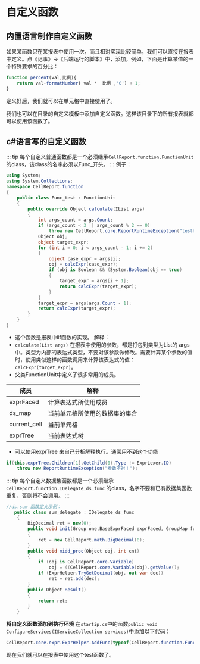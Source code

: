 # 自定义函数 
## 内置语言制作自定义函数
如果某函数只在某报表中使用一次，而且相对实现比较简单，我们可以直接在报表中定义。点《记事》->《后端运行的脚本》中，添加，例如，下面是计算某值的一个特殊要求的百分比：
```js
function percent(val,比例){
    return val-formatNumber( val *  比例 ,'0') + 1;  
}

```
定义好后，我们就可以在单元格中直接使用了。

我们也可以在目录的自定义模板中添加自定义函数。这样该目录下的所有报表就都可以使用该函数了。

## c#语言写的自定义函数
::: tip
每个自定义普通函数都是一个必须继承`CellReport.function.FunctionUnit` 的class，该class的名字必须以Func_开头。
:::
例子：
```csharp
using System;
using System.Collections;
namespace CellReport.function
{
    public class Func_test : FunctionUnit
    {
        public override Object calculate(IList args)
        {
            int args_count = args.Count;
            if (args_count < 3 || args_count % 2 == 0)
                throw new CellReport.core.ReportRuntimeException("test参数数目不对！应该为2N+1个。");
            Object obj;
            object target_expr;
            for (int i = 0; i < args_count - 1; i += 2)
            {
                object case_expr = args[i];
                obj = calcExpr(case_expr);
                if (obj is Boolean && (System.Boolean)obj == true)
                {
                    target_expr = args[i + 1];
                    return calcExpr(target_expr);
                }
            }
            target_expr = args[args.Count - 1];
            return calcExpr(target_expr);
        }
    }
}
```

- 这个函数是报表中iif函数的实现。
解释：
- `calculate(List args)` 在报表中使用的参数，都是打包到类型为List的 args中。类型为内部的表达式类型，不要对该参数做修改。需要计算某个参数的值时，使用类似这样的函数调用来计算该表达式的值： `calcExpr(target_expr)`。
- 父类FunctionUnit中定义了很多常用的成员。

| 成员 | 解释 |
| ---- | ---- |
| exprFaced | 计算表达式所使用成员 |
| ds_map | 当前单元格所使用的数据集的集合 |
| current_cell | 当前单元格 |
| exprTree | 当前表达式树 |

- 可以使用exprTree 来自己分析解释执行。通常用不到这个功能
~~~csharp
if(this.exprTree.Children[1].GetChild(0).Type != ExprLexer.ID)
	throw new ReportRuntimeException("参数不对！");
~~~

::: tip
每个自定义数据集函数都是一个必须继承`CellReport.function.IDelegate_ds_func` 的class，名字不要和已有数据集函数重复，否则将不会调用。
:::

```csharp
//ds.sum 函数定义示例：
   public class sum_delegate : IDelegate_ds_func
    {
        BigDecimal ret = new(0);
        public void init(Group one,BaseExprFaced exprFaced, GroupMap func_ds_map, Object select_expr)
        {
            ret = new CellReport.math.BigDecimal(0);
        }
        public void midd_proc(Object obj, int cnt)
        {
            if (obj is CellReport.core.Variable)
                obj = ((CellReport.core.Variable)obj).getValue();
            if (ExprHelper.TryGetDecimal(obj, out var dec))
                ret = ret.add(dec);
        }
        public Object Result()
        {
            return ret;
        }
    }
```


**将自定义函数添加到执行环境**
在`startip.cs`中的函数`public void ConfigureServices(IServiceCollection services)`中添加以下代码：
~~~csharp
CellReport.core.expr.ExprHelper.AddFunc(typeof(CellReport.function.Func_test));
~~~

现在我们就可以在报表中使用这个test函数了。